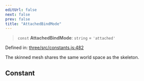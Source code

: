 ```yaml
---
editUrl: false
next: false
prev: false
title: "AttachedBindMode"
---
```


> `const` **AttachedBindMode**: `string` = `'attached'`

Defined in: [three/src/constants.js:482](https://github.com/DefinitelyMaybe/three-i18n/blob/fa57b79433d1c349ffb23a78727299c8d4190136/three/src/constants.js#L482)

The skinned mesh shares the same world space as the skeleton.

## Constant
